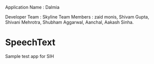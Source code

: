 Application Name : Dalmia

Developer Team : Skyline
Team Members : zaid monis, Shivam Gupta, Shivani Mehrotra, Shubham Aggarwal, Aanchal, Aakash Sinha.
                

# SpeechText
Sample test app for SIH
